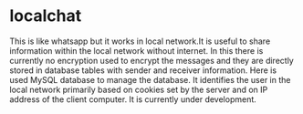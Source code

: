 # localchat
This is like whatsapp but it works in local network.It is useful to share information within the local network without internet.
In this there is currently no encryption used to encrypt the messages and they are directly stored in database tables with sender and receiver information.
Here is used MySQL database to manage the database.
It identifies the user in the local network primarily based on cookies set by the server and on IP address of the client computer.
It is currently under development.
